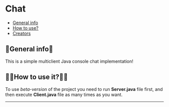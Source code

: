# Chat
* [General info](#general-info "Go to General Info")
* [How to use?](#%EF%B8%8Fhow-to-use%EF%B8%8F "Go to How to use")
* [Creators](#creators%EF%B8%8F "Go to Creators")
## 📜General info📜
This is a simple multiclient Java console chat implementation!
## 🤷‍♂️How to use it?🤷‍♂️
To use _beta-version_ of the project you need to run **Server.java** file first, and then execute **Client.java** file as many times as you want.

- - - -
